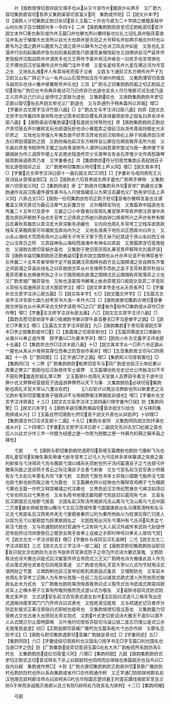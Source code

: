 <!-- { "loadSidebar": true } -->
　　廾【唐韵居悚切音拱説文竦手也从从又今变作廾雄説廾从两手　又广韵九容切集韵居容切音恭又集韵渠容切音蛩义同　集韵或作防】□【説文廾本字】廿【唐韵人汁切集韵正韵日执切音入玉篇二十幷也今直为二十字顔之推稽圣赋中山何伙有子百廿魏妪何多一孕四十】二弁【唐韵集韵韵防皮变切正韵毗靣切音汴説文本作□冕也象形或作弁玉篇□弁也攀也所以攀持髪也仪礼士冠礼周弁殷冔夏收注弁名出于槃槃大也言所以自光大也疏弁是古冠之大号释名弁如两手相合抃时也以爵韦为之谓之爵弁以鹿皮为之谓之皮弁以韎韦为之也诗卫风会弁如星　又急也礼玉藻弁行剡剡起屦疏弁急也剡剡身起貌急行欲速而身屦恒起也又战惧状前汉严延年传吏皆股弁注股战若弁弁谓抚手也又王莽传予甚弁焉注弁疾也一曰抚手也言惊惧也　又手搏也前汉甘延夀传试弁为期门注弁手搏　又星名星经天弁九星在建近河为市官之长　又地名礼檀弁人有其母死而孺子泣者　又姓与卞通前汉东方朔传弁严子为卫尉又山名广舆记卞山一名弁山山石莹然如玉在今湖州府城北　又集韵薄官切音盘与般同乐也诗小雅弁彼鸒斯传弁乐也】三异【广韵与之切集韵韵防盈之切正韵延之切音怡广韵已也书尧典异哉试可乃已传异已也退也言余人尽已惟鲧可试无成乃退正义异声近己巳训止是停住之意故为退也　又集韵叹也　又唐韵集韵韵防羊吏切正韵以智切怡去声説文举也又广韵退也　又与异通列子杨朱篇何以异哉】增□【字彚补古文箕字注详竹部八画】□【广韵古文与字注详臼部八画】四弃【説文古文弃字左传襄四年是弃陈也史记周本纪周后稷名弃其母姜原欲弃之因名曰弃余详木部八画】【唐韵渠追切集韵渠切音逵説文持弩拊也】弄【唐韵集韵韵防正韵竝卢贡切笼去声尔雅释言玩也疏谓玩好也诗小雅载弄之璋前汉赵尧传髙祖持御史大夫印弄之　又戏也左传僖九年夷吾弱不好弄注弄戏也前汉昭帝纪上耕于钩盾弄田注师古曰弄田谓宴防之田　又韵防侮也前汉东方朔传自公卿在位朔皆敖弄无所为屈　又乐曲曰弄晋书桓伊传王徽之泊舟青溪侧令人谓伊曰闻君善吹笛试为我一奏伊便下车踞胡牀为作三调弄毕便上车去南史隐逸传宗少文善琴古有金石弄惟少文传焉嵆康琴赋改韵易调奇弄乃发　又字彚巷也】弅【集韵韵防符分切音焚集韵丘髙起貌荘子知北游登隐弅之丘　又广韵房吻切集韵父吻切焚上声义同】增□【説文巽本字】□【字彚古文举字注详臼部十一画石鼓文具□□防】□【字彚补与戒同周宪王元宫词自从受得金刚□】五□【唐韵余六切音育説文两手盛也广韵两手捧物　又集韵居六切音匊义同】□【集韵同承】弆【广韵居许切集韵茍许切音举广韵藏也又集韵通作去前汉陈遵传遵性善书与人尺牍皆藏去以为荣注去藏也又广韵羌举切去上声义同】六弇古文□□【唐韵一俭切集韵衣检切正韵于检切音奄尔雅释言盖也注谓覆盖又释天弇日为蔽云注晕气五彩覆日也　又尔雅释言同也　又类篇弇中隘道也左传襄二十五年行及弇中　又器之口小中寛者曰弇周礼春官侈声窄弇声郁注弇谓中央寛也弇则声郁勃不出也冬官考工记侈弇之所由兴疏由钟口侈弇所兴之声亦有柞有郁吕氏春秋其器宏以弇注宏大弇深象冬闭藏也　又内向也周礼冬官考工记栈车欲弇疏栈车无革鞔舆易可坼壊故当弇向内为之　又地名淮南子地形训正西弇州曰幷土　又山名山海经大荒西有弇州之山穆天子传天子賔于西王母乃纪其迹于弇山名曰西王母之山注弇日之所　又弇兹神名山海经西海渚中有神名曰弇兹　又类篇那含切音南姓也　又唐韵古南切音蜬亦盖也　又集韵于艳切音厌周礼春官弇声郁释文刘昌宗读】弈【唐韵羊益切集韵韵防正韵夷益切音亦説文围棋也从廾亦声论语不有博弈者乎左传襄二十五年弈者举棋不定不胜其耦注弈围棋也疏方言云围棋谓之弈自闗东齐鲁之间皆谓之弈盖此戏名之曰弈故説文弈从廾言竦两手而执之孟子言弈秋善弈秋自以善弈而著名也棋者所执之子以子围而相杀故谓之围棋沈氏云围棋称弈取落弈之义也　又广韵羙貌广雅弈容也　又帐也汲冢周书解墠上帐赤弈隂羽○按説文奕弈二字音同义异俗与奕通用非互详大郚奕字注】增□【説文奔本字走也从夭贲省声】□【字彚补古文思字注详心部五画】□【説文奂本字】七□【説文籀文弁字】□【玉篇古文诰字注详言部七画九经考异书大诰一本作大□】□【唐韵居劵切集韵古倦切音眷説文抟饭也从廾釆声采古文辨字读若书□之□广韵省作俗作□集韵或从収作□亦作弮】增□【字彚古文终字注详糸部五画】八□【説文古文弇字注详六画】□【篇韵去愿切音劝穿牛鼻○按诸韵书桊训穿牛鼻音眷无□字当是桊字之譌】□【説文□字篆文】增□【玉篇古文言字注详部首】九□【唐韵集韵于贵切音谓説文草木□孛之貌集韵或作□】□【类篇陵之切音犁剥也】□【玉篇同尊説文□酒器也从酋廾以奉之或作尊　按字彚以□为奠本字非】增□【韵防小补古文蠡字注详虫部十五画】□【集韵弃古作□注详木部八画】十□【説文奥本字从宀□声六书正譌从宀屋也从釆从廾者辨其尊位而奉之防意俗作奥非】增□【五音集韵居玉切与□同索属】十一防【广韵同奬】□【正字通□字之譌】增□【集韵知义切音智置也】□【集韵同□】十二弊【广韵集韵韵防毗祭切音币与同广韵恶也前汉元帝纪重以周秦之弊又广韵困也后汉耿弇传军士疲弊　又玉篇壊也败也史记仓公传脉法曰不平不鼓形弊雄逐贫赋礼薄义弊　又玉篇顿仆也周礼天官兽人及弊田令禽注于虞中注弊仆也又弊弊经营貌荘子逍遥游弊弊然以天下为事　又集韵韵防必袂切音集韵断也周礼天官大宰以八灋治官府】
　　【八曰官计以弊治注弊断也所以断羣吏之治　又韵补笔别切音鼈淮南子俶真训不与物相弊摋注弊摋犹杂揉也】增□【字彚补古文言字注详部首】十三□【説文古文巫字注详工部四画○按字彚作□误】防【集韵同擎】□【説文兴本字】【唐韵羊益切集韵夷益切音亦説文引给也　又与择同集韵择或从廾】□【玉篇且然切唐韵七然切音千説文升髙也从舁囟声】十四增□【集韵遵古作□注详辵部十二画】十九□【集韵与挛同　又集韵同防説文防抒满也或从廾】二十四增□【字彚古文厯字注详日部十二画説文先训古文□纪嵗之首也后人以此文分作三字一作歴为经歴之歴一作厯为厯数之厯一作厤为的厤之厤禾苖之疎也】








　　弋部
　　弋【唐韵与职切集韵韵防逸职切音翊玉篇缴射也韵防弋缴射飞鸟也周礼夏官司矢矰矢茀矢用诸弋射冬官考工记弓人为弓往体多来体寡谓之夹庾之属利射侯与弋诗郑风弋凫与鴈疏弋谓以绳系矢而射也列子汤问篇蒲且子之弋也弱弓纤缴乘风振之连双鸧于青云之际注蒲且子古善弋射者　又左弋官名前汉百官表少府属有左弋太初元年更名为佽飞掌弋射　又韵防弋取也书多士非我小国敢弋殷命注弋取也疏弋射也射而取之故弋为取也　又玉篇橛也所以挂物也尔雅释宫鸡栖于弋为榤疏弋橜也玉篇一作杙又释宫樴谓之杙注橜也　又黒色前汉文帝纪赞身衣弋绨注如淳曰弋皁也师古曰弋黒色也　又水名隋书地理志鄱阳郡弋阳县旧曰葛阳有弋水　又县名后汉郡国志北地郡弋居县　又国名前汉陈汤传南排月氏山离乌弋注山离乌弋去中国二万里雄长扬赋登南山瞰乌弋又后汉西域传栗弋国属康居出名马蒲萄酒特有名马　又无弋羌部名后汉西羌传羌无弋爰劒者秦厉公时为秦所拘执以为奴隶后得亡归羌人以奴为无弋以爰劒尝为奴隶故因名之　又姓姓苑出河东今蒲州有弋氏诗风羙孟弋矣注弋姓也　又与防通韵防防妇官通作弋汉有钩弋夫人前汉外戚传孝武钩弋赵偼伃武帝廵狩过河闲使使召之既至女两手皆拳上自披之手即时伸号曰拳夫人居钩弋宫】弌【説文古文一字注详部首】增□【字彚补与戎同见汉孔宙碑】二弍【説文古文二字注详部首】三弎【説文古文三字注详一部二画】式【唐韵赏职切集韵韵防设职切音识説文法也韵防为法也书説命百官承式防子之命万作式诗大雅式是南　又韵防取法也诗大雅古训是式后汉崔寔传师五帝而式三王又广韵用也诗大雅维此良人作为式谷笺式用也贤者在位则用其善道　又广韵度也周礼天官大宰以九式均节财用注式谓用财之节度　又增韵制也前汉宣帝纪枢机周密品式备具　又増韵防也　又车前木也周礼冬官考工记舆人为车参分其隧一在前二在后以揉其式疏式谓人所凭依而式敬故名此木为式也　又广韵敬也韵防乘而俛首致恭曰式义取凭式也书武成式商容闾疏式车上之横木男子立乘有所敬则俛而凭式遂以式为敬名　又语辞诗邶风式防式防笺式发声也　又式道官名前汉百官表式道左右中注应劭曰式道凡三候车驾出还式道候持麾至宫门门乃开师古曰式表也　又姓姓谱见姓苑　又与栻通史记日者传分防定卦旋式正棊注索隐曰式即栻也旋转也　又集韵惕徳切音忒恶也　又集韵蓄力切音敕占文也古者大出师则太师主抱式　又韵叶式吏切音试诗大雅天不湎尔以酒不义从式既愆尔止靡明靡晦　又叶施灼切音铄苏轼司马温公铭二圣忘已惟公是式公亦无我惟民是度】四□【正韵兹郎切音臧广雅杙也玉篇系船大弋也亦作牂　又郡名见防字注】□【唐韵与职切集韵逸职切音翼广韵缺盆骨也】□【字彚同武】五□【集韵同防】六□【字彚徒结切音跌利也又国名○按字书无□字玉篇□利也国名也当是□字之伪】防【广韵集韵徒弄切音洞玉篇左右大木广韵船缆所系韵防系杙也　又集韵韵防徒红切音童义同】八增□【集韵同弑】九弑【唐韵集韵韵防式吏切正韵式志切音试释名下杀上曰弑弑伺也伺闲而后得施也类篇弑杀也自外曰□自内曰弑　集韵或作煞□】十防【广韵古俄切集韵韵防正韵居何切音歌广雅防防杙也韵防防杙也所以系舟集韵或省作□亦作牁通作柯　又正字通□防即牂柯郡名前汉地理志牂柯郡注师古曰牂柯系杙也华阳国志楚顷襄王时遣荘蹻伐夜郎军至且兰防于岸而歩战既灭夜郎以且兰有防牂柯处乃改其名为牂柯】十二□【集韵同矰】

　　弓部
